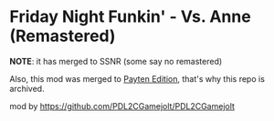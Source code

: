 # Friday Night Funkin' - Vs. Anne (Remastered) 
**NOTE**: it has merged to SSNR (some say no remastered)

Also, this mod was merged to [Payten Edition](https://github.com/PDL2CGamejolt/FNFPaytenEditionNEW), that's why this repo is archived.

mod by 
https://github.com/PDL2CGamejolt/PDL2CGamejolt

